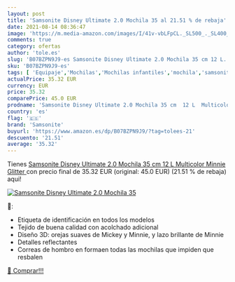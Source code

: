 ```yaml
---
layout: post
title: 'Samsonite Disney Ultimate 2.0 Mochila 35 al 21.51 % de rebaja'
date: 2021-08-14 08:36:47
image: 'https://m.media-amazon.com/images/I/41v-vbLFpCL._SL500_._SL400_.jpg'
comments: true
category: ofertas
author: 'tole.es'
slug: 'B07BZPN9J9-es Samsonite Disney Ultimate 2.0 Mochila 35 cm 12 L...'
sku: 'B07BZPN9J9-es'
tags: [ 'Equipaje','Mochilas','Mochilas infantiles','mochila','samsonite', ]
actualPrice: 35.32 EUR
currency: EUR
price: 35.32
comparePrice: 45.0 EUR
prodname: 'Samsonite Disney Ultimate 2.0 Mochila 35 cm  12 L  Multicolor  Minnie Glitter '
country: 'es'
flag: '🇪🇸'
brand: 'Samsonite'
buyurl: 'https://www.amazon.es/dp/B07BZPN9J9/?tag=tolees-21'
descuento: '21.51'
average: '35.32'
---
```


Tienes [Samsonite Disney Ultimate 2.0 Mochila 35 cm  12 L  Multicolor  Minnie Glitter ](https://www.amazon.es/dp/B07BZPN9J9/?tag=tolees-21) con precio final de  35.32 EUR (original: 45.0 EUR) (21.51 %  de rebaja) aqui!

[![Samsonite Disney Ultimate 2.0 Mochila 35](https://m.media-amazon.com/images/I/41v-vbLFpCL._SL500_._SL400_.jpg)](https://www.amazon.es/dp/B07BZPN9J9/?tag=tolees-21)

🔎:

- Etiqueta de identificación en todos los modelos
- Tejido de buena calidad con acolchado adicional
- Diseño 3D: orejas suaves de Mickey y Minnie, y lazo brillante de Minnie
- Detalles reflectantes
- Correas de hombro en formaen todas las mochilas que impiden que resbalen

[🛒 Comprar!!!](https://www.amazon.es/dp/B07BZPN9J9/?tag=tolees-21)
